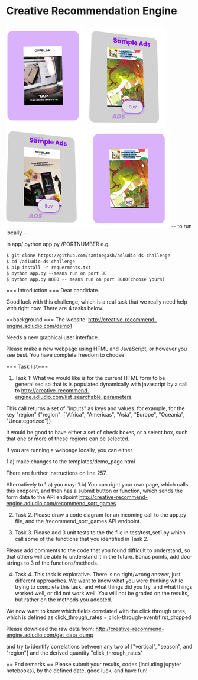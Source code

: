 # Creative Recommendation Engine
![](card1.png)
![](card2.png)
![](card3.png)
![](card4.png)
-- to run locally --

in app/
python app.py /PORTNUMBER
e.g. 
```
$ git clone https://github.com/saminegash/adludio-ds-challenge
$ cd /adludio-ds-challenge
$ pip install -r requerments.txt
$ python app.py --means run on port 80
$ python app.py 8080 -- means run on port 8080(choose yours)
```

=== Introduction ===
Dear candidate. 

Good luck with this challenge, which is a real task that we really need help with right now. There are 4 tasks below.


==background ===
The website:
http://creative-recommend-engine.adludio.com/demo1 

Needs a new graphical user interface.

Please make a new webpage using HTML and JavaScript, or however you see best. You have complete freedom to choose.

=== Task list===

1) Task 1:
What we would like is for the current HTML form to be generalised so that is is populated dynamically with javascript by a call to http://creative-recommend-engine.adludio.com/list_searchable_parameters

This call returns a set of "inputs" as keys and values. for example, for the key "region"
     {"region": ["Africa", "Americas", "Asia", "Europe", "Oceania", "Uncategorized"]}

It would be good to have either a set of check boxes, or a select box, such that one or more of these regions can be selected. 

If you are running a webpage locally, you can either 

1.a) make changes to the 
templates/demo_page.html

There are further instructions on line 257.

Alternatively to 1.a) you may:
1.b) You can right your own page, which calls this endpoint, and then has a submit button or function, which sends the form data to the API endpoint
http://creative-recommend-engine.adludio.com/recommend_sort_games


2) Task 2.
Please draw a code diagram for an incoming call to the app.py file, and the /recommend_sort_games  API endpoint.

3) Task 3.
Please add 3 unit tests to the the file in test/test_set1.py which call some of the functions that you identified in Task 2.

Please add comments to the code that you found difficult to understand, so that others will be able to understand it in the future. 
Bonus points, add doc-strings to 3 of the functions/methods.

4) Task 4.
This task is explorative. There is no right/wrong answer, just different approaches. We want to know what you were thinking while trying to complete this task, and what things did you try, and what things worked well, or did not work well. You will not be graded on the results, but rather on the methods you adopted.

 We now want to know which fields correlated with the click through rates, which is defined as 
    click_through_rates = click-through-event/first_dropped

Please download the raw data from:
http://creative-recommend-engine.adludio.com/get_data_dump

and try to identify correlations between any two of ["vertical", "season", and "region"] and the derived quantity "click_through_rates"

== End remarks ==
Please submit your results, codes (including jupyter notebooks), by the defined date, good luck, and have fun!



